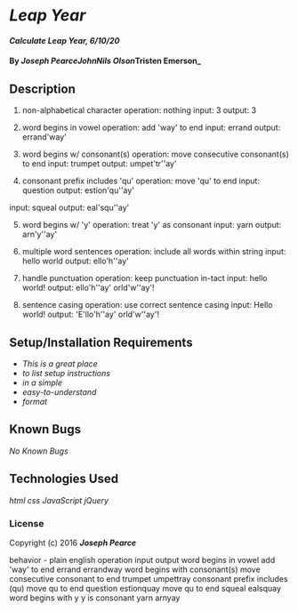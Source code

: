 # _Leap Year_

#### _Calculate Leap Year, 6/10/20_

#### By _**Joseph Pearce**__**JohnNils Olson**___**Tristen Emerson**_

## Description

1. non-alphabetical character
operation: nothing
input: 3
output: 3

2. word begins in vowel
operation: add 'way' to end
input: errand
output: errand'way'

3. word begins w/ consonant(s)
operation: move consecutive consonant(s) to end
input: trumpet
output: umpet'tr''ay'

4. consonant prefix includes 'qu'
operation: move 'qu' to end
input: question
output: estion'qu''ay'

input: squeal
output: eal'squ''ay'

5. word begins w/ 'y'
operation: treat 'y' as consonant
input: yarn
output: arn'y''ay'

6. multiple word sentences
operation: include all words within string
input: hello world
output: ello'h''ay'

7. handle punctuation
operation: keep punctuation in-tact
input: hello world!
output: ello'h''ay' orld'w''ay'!

8. sentence casing
operation: use correct sentence casing
input: Hello world!
output: 'E'llo'h''ay' orld'w''ay'!

## Setup/Installation Requirements

* _This is a great place_
* _to list setup instructions_
* _in a simple_
* _easy-to-understand_
* _format_



## Known Bugs

_No Known Bugs_


## Technologies Used

_html_
_css_
_JavaScript_
_jQuery_


### License


Copyright (c) 2016 **_Joseph Pearce_**


behavior - plain english	operation	input	output
word begins in vowel	add 'way' to end	errand	errandway
word begins with consonant(s)	move consecutive consonant to end	trumpet	umpettray
consonant prefix includes (qu)	move qu to end	question	estionquay
	move qu to end	squeal	ealsquay
word begins with y	y is consonant	yarn	arnyay